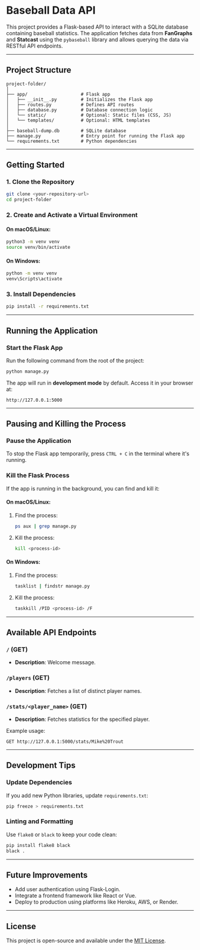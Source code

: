 
# Baseball Data API

This project provides a Flask-based API to interact with a SQLite database containing baseball statistics. The application fetches data from **FanGraphs** and **Statcast** using the `pybaseball` library and allows querying the data via RESTful API endpoints.

---

## **Project Structure**

```
project-folder/
│
├── app/                    # Flask app
│   ├── __init__.py         # Initializes the Flask app
│   ├── routes.py           # Defines API routes
│   ├── database.py         # Database connection logic
│   └── static/             # Optional: Static files (CSS, JS)
│   └── templates/          # Optional: HTML templates
│
├── baseball-dump.db        # SQLite database
├── manage.py               # Entry point for running the Flask app
└── requirements.txt        # Python dependencies
```

---

## **Getting Started**

### **1. Clone the Repository**
```bash
git clone <your-repository-url>
cd project-folder
```

### **2. Create and Activate a Virtual Environment**

#### On macOS/Linux:
```bash
python3 -m venv venv
source venv/bin/activate
```

#### On Windows:
```bash
python -m venv venv
venv\Scripts\activate
```

### **3. Install Dependencies**
```bash
pip install -r requirements.txt
```

---

## **Running the Application**

### **Start the Flask App**
Run the following command from the root of the project:
```bash
python manage.py
```

The app will run in **development mode** by default. Access it in your browser at:
```
http://127.0.0.1:5000
```

---

## **Pausing and Killing the Process**

### **Pause the Application**
To stop the Flask app temporarily, press `CTRL + C` in the terminal where it's running.

### **Kill the Flask Process**
If the app is running in the background, you can find and kill it:

#### **On macOS/Linux:**
1. Find the process:
   ```bash
   ps aux | grep manage.py
   ```
2. Kill the process:
   ```bash
   kill <process-id>
   ```

#### **On Windows:**
1. Find the process:
   ```bash
   tasklist | findstr manage.py
   ```
2. Kill the process:
   ```bash
   taskkill /PID <process-id> /F
   ```

---

## **Available API Endpoints**

### `/` (GET)
- **Description**: Welcome message.

### `/players` (GET)
- **Description**: Fetches a list of distinct player names.

### `/stats/<player_name>` (GET)
- **Description**: Fetches statistics for the specified player.

Example usage:
```
GET http://127.0.0.1:5000/stats/Mike%20Trout
```

---

## **Development Tips**

### **Update Dependencies**
If you add new Python libraries, update `requirements.txt`:
```bash
pip freeze > requirements.txt
```

### **Linting and Formatting**
Use `flake8` or `black` to keep your code clean:
```bash
pip install flake8 black
black .
```

---

## **Future Improvements**
- Add user authentication using Flask-Login.
- Integrate a frontend framework like React or Vue.
- Deploy to production using platforms like Heroku, AWS, or Render.

---

## **License**
This project is open-source and available under the [MIT License](LICENSE).
